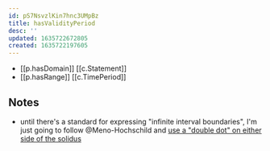 ```yaml
---
id: pS7NsvzlKin7hnc3UMpBz
title: hasValidityPeriod
desc: ''
updated: 1635722672805
created: 1635722197605
---
```


- [[p.hasDomain]] [[c.Statement]]
- [[p.hasRange]] [[c.TimePeriod]]

## Notes

- until there's a standard for expressing "infinite interval boundaries", I'm just going to follow @Meno-Hochschild and [use a "double dot" on either side of the solidus](https://stackoverflow.com/questions/48696238/is-it-possible-to-represent-and-open-ended-time-interval-with-iso-8601)